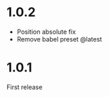1.0.2
===========================================
- Position absolute fix
- Remove babel preset @latest

1.0.1
===========================================
First release